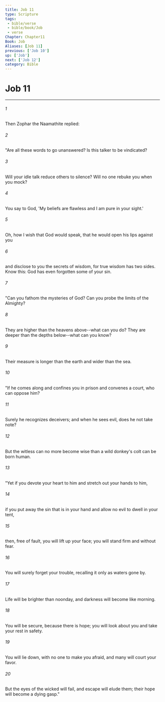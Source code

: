 ```yaml
---
title: Job 11
type: Scripture
tags:
 - bible/verse
 - bible/book/Job
 - verse
Chapter: Chapter11
Book: Job
Aliases: [Job 11]
previous: ['Job 10']
up: ['Job']
next: ['Job 12']
category: Bible
---
```

# Job 11

***


###### 1 
Then Zophar the Naamathite replied: 

###### 2 
"Are all these words to go unanswered? Is this talker to be vindicated? 

###### 3 
Will your idle talk reduce others to silence? Will no one rebuke you when you mock? 

###### 4 
You say to God, 'My beliefs are flawless and I am pure in your sight.' 

###### 5 
Oh, how I wish that God would speak, that he would open his lips against you 

###### 6 
and disclose to you the secrets of wisdom, for true wisdom has two sides. Know this: God has even forgotten some of your sin. 

###### 7 
"Can you fathom the mysteries of God? Can you probe the limits of the Almighty? 

###### 8 
They are higher than the heavens above--what can you do? They are deeper than the depths below--what can you know? 

###### 9 
Their measure is longer than the earth and wider than the sea. 

###### 10 
"If he comes along and confines you in prison and convenes a court, who can oppose him? 

###### 11 
Surely he recognizes deceivers; and when he sees evil, does he not take note? 

###### 12 
But the witless can no more become wise than a wild donkey's colt can be born human. 

###### 13 
"Yet if you devote your heart to him and stretch out your hands to him, 

###### 14 
if you put away the sin that is in your hand and allow no evil to dwell in your tent, 

###### 15 
then, free of fault, you will lift up your face; you will stand firm and without fear. 

###### 16 
You will surely forget your trouble, recalling it only as waters gone by. 

###### 17 
Life will be brighter than noonday, and darkness will become like morning. 

###### 18 
You will be secure, because there is hope; you will look about you and take your rest in safety. 

###### 19 
You will lie down, with no one to make you afraid, and many will court your favor. 

###### 20 
But the eyes of the wicked will fail, and escape will elude them; their hope will become a dying gasp." 
